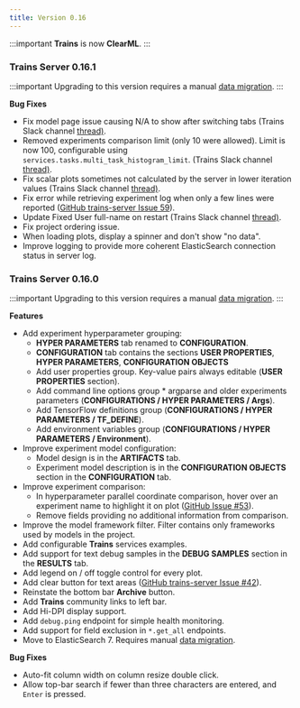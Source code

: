 ```yaml
---
title: Version 0.16
---
```

:::important
**Trains** is now **ClearML**.
:::

### Trains Server 0.16.1

:::important
Upgrading to this version requires a manual [data migration](../../../deploying_clearml/clearml_server_es7_migration.md).
:::

**Bug Fixes**

* Fix model page issue causing N/A to show after switching tabs (Trains Slack channel [thread)](https://clearml.slack.com/archives/CTK20V944/p1597672446125300).
* Removed experiments comparison limit (only 10 were allowed). Limit is now 100, configurable using `services.tasks.multi_task_histogram_limit`. (Trains Slack channel [thread)](https://clearml.slack.com/archives/CTK20V944/p1597755746141500).
* Fix scalar plots sometimes not calculated by the server in lower iteration values (Trains Slack channel [thread)](https://clearml.slack.com/archives/CTK20V944/p1597321653085900).
* Fix error while retrieving experiment log when only a few lines were reported ([GitHub trains-server Issue 59](https://github.com/allegroai/trains-server/issues/59)).
* Update Fixed User full-name on restart (Trains Slack channel [thread)](https://clearml.slack.com/archives/CTK20V944/p1597906492003300).
* Fix project ordering issue.
* When loading plots, display a spinner and don't show "no data".
* Improve logging to provide more coherent ElasticSearch connection status in server log.

### Trains Server 0.16.0

:::important
Upgrading to this version requires a manual [data migration](../../../deploying_clearml/clearml_server_es7_migration.md).
:::

**Features**

* Add experiment hyperparameter grouping:
    * **HYPER PARAMETERS** tab renamed to **CONFIGURATION**.
    * **CONFIGURATION** tab contains the sections **USER PROPERTIES**, **HYPER PARAMETERS**, **CONFIGURATION OBJECTS**
    * Add user properties group. Key-value pairs always editable (**USER PROPERTIES** section). 
    * Add command line options group * argparse and older experiments parameters (**CONFIGURATIONS / HYPER PARAMETERS / Args**).
    * Add TensorFlow definitions group (**CONFIGURATIONS / HYPER PARAMETERS / TF_DEFINE**).
    * Add environment variables group (**CONFIGURATIONS / HYPER PARAMETERS / Environment**).
* Improve experiment model configuration:
    * Model design is in the **ARTIFACTS** tab. 
    * Experiment model description is in the **CONFIGURATION OBJECTS** section in the **CONFIGURATION** tab.
* Improve experiment comparison: 
    * In hyperparameter parallel coordinate comparison, hover over an experiment name to highlight it on plot ([GitHub Issue #53](https://github.com/allegroai/trains/issues/53)).
    * Remove fields providing no additional information from comparison.
* Improve the model framework filter. Filter contains only frameworks used by models in the project.
* Add configurable **Trains** services examples.
* Add support for text debug samples in the **DEBUG SAMPLES** section in the **RESULTS** tab.
* Add legend on / off toggle control for every plot.
* Add clear button for text areas ([GitHub trains-server Issue #42](https://github.com/allegroai/trains-server/issues/42)).
* Reinstate the bottom bar **Archive** button.
* Add **Trains** community links to left bar.
* Add Hi-DPI display support.
* Add `debug.ping` endpoint for simple health monitoring.
* Add support for field exclusion in `*.get_all` endpoints.												
* Move to ElasticSearch 7. Requires manual [data migration](../../../deploying_clearml/clearml_server_es7_migration.md).

**Bug Fixes**

* Auto-fit column width on column resize double click.
* Allow top-bar search if fewer than three characters are entered, and `Enter` is pressed.
